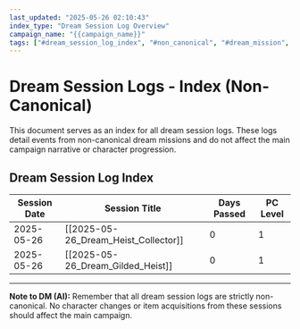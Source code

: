 ```yaml
---
last_updated: "2025-05-26 02:10:43"
index_type: "Dream Session Log Overview"
campaign_name: "{{campaign_name}}"
tags: ["#dream_session_log_index", "#non_canonical", "#dream_mission", "#index_file", "#campaign_data", "#session_tracking", "#dream_logs"] # (NEW/ENHANCED)
---
```

# Dream Session Logs - Index (Non-Canonical)

This document serves as an index for all dream session logs. These logs detail events from non-canonical dream missions and do not affect the main campaign narrative or character progression.

## Dream Session Log Index

| Session Date | Session Title | Days Passed | PC Level |
|---|---|---|---|
| 2025-05-26 | [[2025-05-26_Dream_Heist_Collector]] | 0 | 1 |
| 2025-05-26 | [[2025-05-26_Dream_Gilded_Heist]] | 0 | 1 |

---
**Note to DM (AI):** Remember that all dream session logs are strictly non-canonical. No character changes or item acquisitions from these sessions should affect the main campaign.